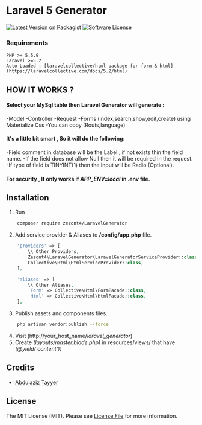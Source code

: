 # Laravel 5 Generator
[![Latest Version on Packagist][ico-version]][link-packagist]
[![Software License][ico-license]](LICENSE.md)
### Requirements
    PHP >= 5.5.9
    Laravel >=5.2
    Auto Loaded : [laravelcollective/html package for form & html](https://laravelcollective.com/docs/5.2/html)

## HOW IT WORKS ?

#### Select your MySql table then Laravel Generator will generate :
-Model
-Controller
-Request
-Forms (index,search,show,edit,create) using Materialize Css
-You can copy (Routs,language)


#### It's a little bit smart , So it will do the following:
-Field comment in database will be the Label , if not exists thin the field name.
-If the field does not allow Null then it will be required in the request.
-If type of field is TINYINT(1) then the Input will be Radio (Optional).

#### For security , It only works if *APP_ENV=local* in .env file.

## Installation

1.  Run
``` bash
    composer require zezont4/LaravelGenerator
```
2.  Add service provider & Aliases to **/config/app.php** file.
``` php
    'providers' => [
        \\ Other Providers,
        Zezont4\LaravelGenerator\LaravelGeneratorServiceProvider::class,
        Collective\Html\HtmlServiceProvider::class,
    ],

    'aliases' => [
        \\ Other Aliases,
        'Form' => Collective\Html\FormFacade::class,
        'Html' => Collective\Html\HtmlFacade::class,
    ],
```
3.  Publish assets and components files.
``` bash
    php artisan vendor:publish --force
```
4.  Visit (http://your_host_name/*laravel_generator*)
5.  Create *(layouts/master.blade.php)* in resources/views/ that have *(@yield('content'))* 

## Credits

- [Abdulaziz Tayyer][link-author]

## License

The MIT License (MIT). Please see [License File](LICENSE.md) for more information.

[ico-version]: https://img.shields.io/packagist/v/zezont4/laravel-generator.svg?style=flat-square
[ico-license]: https://img.shields.io/badge/license-MIT-brightgreen.svg?style=flat-square
[ico-downloads]: https://img.shields.io/packagist/dt/zezont4/laravel-generator.svg?style=flat-square

[link-packagist]: https://packagist.org/packages/zezont4/laravel-generator
[link-downloads]: https://packagist.org/packages/zezont4/laravel-generator
[link-author]: https://github.com/zezont4
[link-contributors]: ../../contributors
